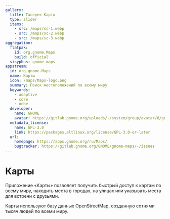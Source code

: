 ```yaml
---
gallery:
  title: Галерея Карты
  type: slider
  items:
    - src: /maps/sc-1.webp
    - src: /maps/sc-2.webp
    - src: /maps/sc-3.webp
aggregation:
  flatpak:
    id: org.gnome.Maps
    build: official
  sisyphus: gnome-maps
appstream:
  id: org.gnome.Maps
  name: Карты
  icon: /maps/Maps-logo.png
  summary: Поиск местоположений по всему миру
  keywords:
    - adaptive
    - core
    - oobe
  developer:
    name: GNOME
    avatar: https://gitlab.gnome.org/uploads/-/system/group/avatar/8/gnomelogo.png?width=48
  metadata_license:
    name: GPL-3.0
    link: https://packages.altlinux.org/license/GPL-3.0-or-later
  url:
    homepage: https://apps.gnome.org/ru/Maps/
    bugtracker: https://gitlab.gnome.org/GNOME/gnome-maps/-/issues
---
```


# Карты

Приложение «Карты» позволяет получить быстрый доступ к картам по всему миру, находить места в городах, на улицах или указывать места для встречи с друзьями.

Карты используют базу данных OpenStreetMap, созданную сотнями тысяч людей по всеми миру.

<AGWGallery />

<!--@include: @apps/_parts/install/content-repo.md-->
<!--@include: @apps/_parts/install/content-flatpak.md-->
